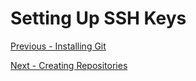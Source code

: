 # Setting Up SSH Keys

[Previous - Installing Git](./installing_git.md)

[Next - Creating Repositories](./creating_repo.md)
